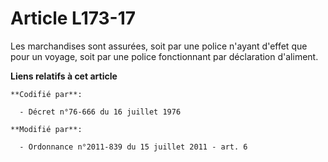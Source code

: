 # Article L173-17

Les marchandises sont assurées, soit par une police n'ayant d'effet que pour un voyage, soit par une police fonctionnant par
déclaration d'aliment.

**Liens relatifs à cet article**

	**Codifié par**:

	  - Décret n°76-666 du 16 juillet 1976

	**Modifié par**:

	  - Ordonnance n°2011-839 du 15 juillet 2011 - art. 6
